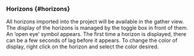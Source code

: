### Horizons {#horizons}

All horizons imported into the project will be available in the gather view. The display of the horizons is managed by the toggle box in front of them. An ‘open eye’ symbol appears. The first time a horizon is displayed, there can be a few seconds of lag before it appears. To change the color of display, right click on the horizon and select the color desired.